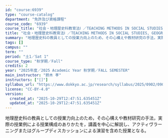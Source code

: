 ```yaml
---
id: "course:6939"
type: "course-catalog"
department: "免許及び資格課程"
course_code: "6939"
course_title: "社会・地理歴史科教育法Ⅰ ／TEACHING METHODS IN SOCIAL STUDIES, GEOGRAPHY & HISTORY Ⅰ"
title: "社会・地理歴史科教育法Ⅰ ／TEACHING METHODS IN SOCIAL STUDIES, GEOGRAPHY & HISTORY Ⅰ"
summary: "地理歴史科の教員としての授業力向上のため，その心構えや教材研究の手法，実際の授業例による授業構成のありかたを，講義を中心に解説し、アクティヴラーニングまたはグループディスカッションによる演習を含めた授業となる。"
tags: []
campus: ""
term: ""
period: "土1／Sat 1"
course_type: "秋学期／Fall"
credits: 2
year: "2025年度／2025 Academic Year 秋学期／FALL SEMESTER"
main_instructor: "鈴木 孝"
instructors: ["[]"]
syllabus_url: "https://www.dokkyo.ac.jp/research/syllabus/2025/0902/0902_06939_ja_JP.html"
license: "CC-BY-4.0"
version:
  created_at: "2025-10-29T12:47:51.635451Z"
  updated_at: "2025-10-29T12:47:51.635451Z"
---
```

地理歴史科の教員としての授業力向上のため，その心構えや教材研究の手法，実際の授業例による授業構成のありかたを，講義を中心に解説し、アクティヴラーニングまたはグループディスカッションによる演習を含めた授業となる。
